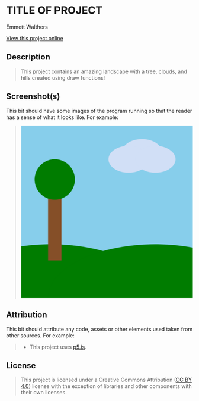# TITLE OF PROJECT

Emmett Walthers

[View this project online](https://emmettwalthers.github.io/cart253/Topics/instructions/landscape-challenge/)

## Description

> This project contains an amazing landscape with a tree, clouds, and hills created using draw functions!

## Screenshot(s)

This bit should have some images of the program running so that the reader has a sense of what it looks like. For example:

> ![Image of a clown face](./assets/images/landscape.png)

## Attribution

This bit should attribute any code, assets or other elements used taken from other sources. For example:

> - This project uses [p5.js](https://p5js.org).

## License

> This project is licensed under a Creative Commons Attribution ([CC BY 4.0](https://creativecommons.org/licenses/by/4.0/deed.en)) license with the exception of libraries and other components with their own licenses.